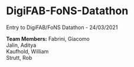 # DigiFAB-FoNS-Datathon
Entry to DigiFAB/FoNS Datathon - 24/03/2021

**Team Members:** 
Fabrini, Giacomo  
Jalin, Aditya  
Kaufhold, William  
Strutt, Rob  

